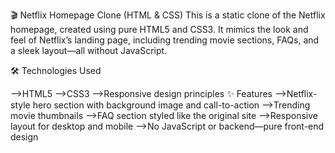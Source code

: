 🎬 Netflix Homepage Clone (HTML & CSS) This is a static clone of the Netflix homepage, created using pure HTML5 and CSS3. It mimics the look and feel of Netflix’s landing page, including trending movie sections, FAQs, and a sleek layout—all without JavaScript.

 

🛠 Technologies Used

-->HTML5
-->CSS3
-->Responsive design principles ✨ Features
-->Netflix-style hero section with background image and call-to-action
-->Trending movie thumbnails
-->FAQ section styled like the original site
-->Responsive layout for desktop and mobile
-->No JavaScript or backend—pure front-end design

